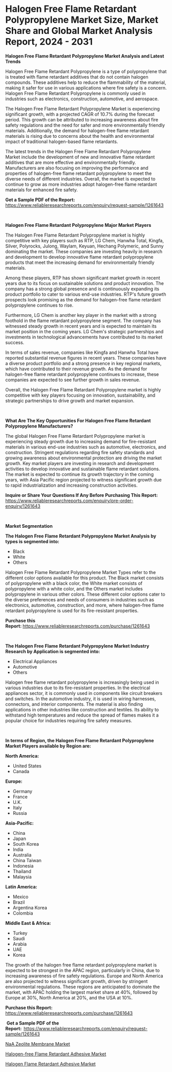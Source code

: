 <p><h1>Halogen Free Flame Retardant Polypropylene Market Size, Market Share and Global Market Analysis Report, 2024 - 2031</h1></p><p><strong>Halogen Free Flame Retardant Polypropylene Market Analysis and Latest Trends</strong></p>
<p><p>Halogen Free Flame Retardant Polypropylene is a type of polypropylene that is treated with flame retardant additives that do not contain halogen compounds. These additives help to reduce the flammability of the material, making it safer for use in various applications where fire safety is a concern. Halogen Free Flame Retardant Polypropylene is commonly used in industries such as electronics, construction, automotive, and aerospace.</p><p>The Halogen Free Flame Retardant Polypropylene Market is experiencing significant growth, with a projected CAGR of 10.7% during the forecast period. This growth can be attributed to increasing awareness about fire safety regulations and the need for safer and more environmentally friendly materials. Additionally, the demand for halogen-free flame retardant materials is rising due to concerns about the health and environmental impact of traditional halogen-based flame retardants.</p><p>The latest trends in the Halogen Free Flame Retardant Polypropylene Market include the development of new and innovative flame retardant additives that are more effective and environmentally friendly. Manufacturers are also focusing on improving the performance and properties of halogen-free flame retardant polypropylene to meet the diverse needs of different industries. Overall, the market is expected to continue to grow as more industries adopt halogen-free flame retardant materials for enhanced fire safety.</p></p>
<p><strong>Get a Sample PDF of the Report:&nbsp;</strong> <a href="https://www.reliableresearchreports.com/enquiry/request-sample/1261643">https://www.reliableresearchreports.com/enquiry/request-sample/1261643</a></p>
<p>&nbsp;</p>
<p><strong>Halogen Free Flame Retardant Polypropylene Major Market Players</strong></p>
<p><p>The Halogen Free Flame Retardant Polypropylene market is highly competitive with key players such as RTP, LG Chem, Hanwha Total, Kingfa, Silver, Polyrocks, Julong, Waylam, Keyuan, Hechang Polymeric, and Sunny dominating the market. These companies are investing heavily in research and development to develop innovative flame retardant polypropylene products that meet the increasing demand for environmentally friendly materials.</p><p>Among these players, RTP has shown significant market growth in recent years due to its focus on sustainable solutions and product innovation. The company has a strong global presence and is continuously expanding its product portfolio to cater to various end-use industries. RTP's future growth prospects look promising as the demand for halogen-free flame retardant polypropylene continues to rise.</p><p>Furthermore, LG Chem is another key player in the market with a strong foothold in the flame retardant polypropylene segment. The company has witnessed steady growth in recent years and is expected to maintain its market position in the coming years. LG Chem's strategic partnerships and investments in technological advancements have contributed to its market success.</p><p>In terms of sales revenue, companies like Kingfa and Hanwha Total have reported substantial revenue figures in recent years. These companies have a diverse product portfolio and a strong presence in key regional markets, which have contributed to their revenue growth. As the demand for halogen-free flame retardant polypropylene continues to increase, these companies are expected to see further growth in sales revenue.</p><p>Overall, the Halogen Free Flame Retardant Polypropylene market is highly competitive with key players focusing on innovation, sustainability, and strategic partnerships to drive growth and market expansion.</p></p>
<p>&nbsp;</p>
<p><strong>What Are The Key Opportunities For Halogen Free Flame Retardant Polypropylene Manufacturers?</strong></p>
<p><p>The global Halogen Free Flame Retardant Polypropylene market is experiencing steady growth due to increasing demand for fire-resistant materials in various end-use industries such as automotive, electronics, and construction. Stringent regulations regarding fire safety standards and growing awareness about environmental protection are driving the market growth. Key market players are investing in research and development activities to develop innovative and sustainable flame retardant solutions. The market is expected to continue its growth trajectory in the coming years, with Asia Pacific region projected to witness significant growth due to rapid industrialization and increasing construction activities.</p></p>
<p><strong>Inquire or Share Your Questions If Any Before Purchasing This Report:</strong> <a href="https://www.reliableresearchreports.com/enquiry/pre-order-enquiry/1261643">https://www.reliableresearchreports.com/enquiry/pre-order-enquiry/1261643</a></p>
<p>&nbsp;</p>
<p><strong>Market Segmentation</strong></p>
<p><strong>The Halogen Free Flame Retardant Polypropylene Market Analysis by types is segmented into:</strong></p>
<p><ul><li>Black</li><li>White</li><li>Others</li></ul></p>
<p><p>Halogen Free Flame Retardant Polypropylene Market Types refer to the different color options available for this product. The Black market consists of polypropylene with a black color, the White market consists of polypropylene with a white color, and the Others market includes polypropylene in various other colors. These different color options cater to the diverse preferences and needs of consumers in industries such as electronics, automotive, construction, and more, where halogen-free flame retardant polypropylene is used for its fire-resistant properties.</p></p>
<p><strong>Purchase this Report:&nbsp;</strong><a href="https://www.reliableresearchreports.com/purchase/1261643">https://www.reliableresearchreports.com/purchase/1261643</a></p>
<p>&nbsp;</p>
<p><strong>The Halogen Free Flame Retardant Polypropylene Market Industry Research by Application is segmented into:</strong></p>
<p><ul><li>Electrical Appliances</li><li>Automotive</li><li>Others</li></ul></p>
<p><p>Halogen free flame retardant polypropylene is increasingly being used in various industries due to its fire-resistant properties. In the electrical appliances sector, it is commonly used in components like circuit breakers and switches. In the automotive industry, it is used in wiring harnesses, connectors, and interior components. The material is also finding applications in other industries like construction and textiles. Its ability to withstand high temperatures and reduce the spread of flames makes it a popular choice for industries requiring fire safety measures.</p></p>
<p>&nbsp;</p>
<p><strong>In terms of Region, the Halogen Free Flame Retardant Polypropylene Market Players available by Region are:</strong></p>
<p>
    <p> <strong> North America: </strong>
        <ul>
            <li>United States</li>
            <li>Canada</li>
        </ul>
        </p> 
    <p> <strong> Europe: </strong>
        <ul>
            <li>Germany</li>
            <li>France</li>
            <li>U.K.</li>
            <li>Italy</li>
            <li>Russia</li>
        </ul>
        </p> 
    <p> <strong> Asia-Pacific: </strong>
        <ul>
            <li>China</li>
            <li>Japan</li>
            <li>South Korea</li>
            <li>India</li>
            <li>Australia</li>
            <li>China Taiwan</li>
            <li>Indonesia</li>
            <li>Thailand</li>
            <li>Malaysia</li>
        </ul>
        </p> 
    <p> <strong> Latin America: </strong>
        <ul>
            <li>Mexico</li>
            <li>Brazil</li>
            <li>Argentina Korea</li>
            <li>Colombia</li>
        </ul>
        </p> 
    <p> <strong> Middle East & Africa: </strong>
        <ul>
            <li>Turkey</li>
            <li>Saudi</li>
            <li>Arabia</li>
            <li>UAE</li>
            <li>Korea</li>
        </ul>
    </p>
    </p>
<p><p>The growth of the halogen free flame retardant polypropylene market is expected to be strongest in the APAC region, particularly in China, due to increasing awareness of fire safety regulations. Europe and North America are also projected to witness significant growth, driven by stringent environmental regulations. These regions are anticipated to dominate the market, with APAC holding the largest market share at 40%, followed by Europe at 30%, North America at 20%, and the USA at 10%.</p></p>
<p><strong>Purchase this Report: </strong><a href="https://www.reliableresearchreports.com/purchase/1261643">https://www.reliableresearchreports.com/purchase/1261643</a></p>
<p>&nbsp;<strong>Get a Sample PDF of the Report:&nbsp;&nbsp;</strong><a href="https://www.reliableresearchreports.com/enquiry/request-sample/1261643">https://www.reliableresearchreports.com/enquiry/request-sample/1261643</a></p>
<p><strong></strong></p>
<p><p><a href="https://github.com/redneck06/Market-Research-Report-List-2/blob/main/naa-zeolite-membrane-market.md">NaA Zeolite Membrane Market</a></p><p><a href="https://github.com/nicoletavirag/Market-Research-Report-List-2/blob/main/halogen-free-flame-retardant-adhesive-market.md">Halogen-free Flame Retardant Adhesive Market</a></p><p><a href="https://github.com/mauripalmi/Market-Research-Report-List-2/blob/main/halogen-flame-retardant-adhesive-market.md">Halogen Flame Retardant Adhesive Market</a></p></p>